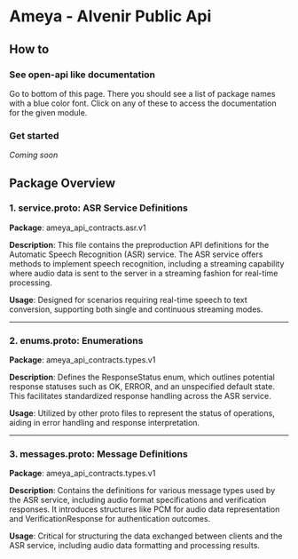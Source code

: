 # Ameya - Alvenir Public Api

## How to
### See open-api like documentation
Go to bottom of this page. There you should see a list of package names with a blue color font.
Click on any of these to access the documentation for the given module.

### Get started
*Coming soon*

## Package Overview
### 1. service.proto: **ASR Service Definitions**

**Package**: ameya_api_contracts.asr.v1

**Description**: This file contains the preproduction API definitions for the Automatic Speech Recognition (ASR) service. The ASR service offers methods to implement speech recognition, including a streaming capability where audio data is sent to the server in a streaming fashion for real-time processing.

**Usage**: Designed for scenarios requiring real-time speech to text conversion, supporting both single and continuous streaming modes.

---

### 2. enums.proto: **Enumerations**

**Package**: ameya_api_contracts.types.v1

**Description**: Defines the ResponseStatus enum, which outlines potential response statuses such as OK, ERROR, and an unspecified default state. This facilitates standardized response handling across the ASR service.

**Usage**: Utilized by other proto files to represent the status of operations, aiding in error handling and response interpretation.

---

### 3. messages.proto: **Message Definitions**

**Package**: ameya_api_contracts.types.v1

**Description**: Contains the definitions for various message types used by the ASR service, including audio format specifications and verification responses. It introduces structures like PCM for audio data representation and VerificationResponse for authentication outcomes.

**Usage**: Critical for structuring the data exchanged between clients and the ASR service, including audio data formatting and processing results.
